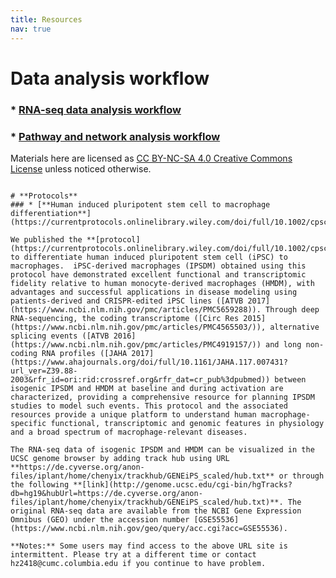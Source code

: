 ```yaml
---
title: Resources
nav: true
---
```


# **Data analysis workflow**
   
### * [RNA-seq data analysis workflow](https://hanruizhang.github.io/RNAseq-analysis-workflow/)
### * [Pathway and network analysis workflow](https://hanruizhang.github.io/Pathway-Network-Analysis/)

Materials here are licensed as [CC BY-NC-SA 4.0 Creative Commons License](https://creativecommons.org/licenses/by-nc-sa/4.0/) unless noticed otherwise.    
      
~~~~~~

# **Protocols**
### * [**Human induced pluripotent stem cell to macrophage differentiation**](https://currentprotocols.onlinelibrary.wiley.com/doi/full/10.1002/cpsc.74)

We published the **[protocol](https://currentprotocols.onlinelibrary.wiley.com/doi/full/10.1002/cpsc.74)** to differentiate human induced pluripotent stem cell (iPSC) to macrophages.  iPSC-derived macrophages (IPSDM) obtained using this protocol have demonstrated excellent functional and transcriptomic fidelity relative to human monocyte-derived macrophages (HMDM), with advantages and successful applications in disease modeling using patients-derived and CRISPR-edited iPSC lines ([ATVB 2017](https://www.ncbi.nlm.nih.gov/pmc/articles/PMC5659288)). Through deep RNA-sequencing, the coding transcriptome ([Circ Res 2015](https://www.ncbi.nlm.nih.gov/pmc/articles/PMC4565503/)), alternative splicing events ([ATVB 2016](https://www.ncbi.nlm.nih.gov/pmc/articles/PMC4919157/)) and long non-coding RNA profiles ([JAHA 2017](https://www.ahajournals.org/doi/full/10.1161/JAHA.117.007431?url_ver=Z39.88-2003&rfr_id=ori:rid:crossref.org&rfr_dat=cr_pub%3dpubmed)) between isogenic IPSDM and HMDM at baseline and during activation are characterized, providing a comprehensive resource for planning IPSDM studies to model such events. This protocol and the associated resources provide a unique platform to understand human macrophage-specific functional, transcriptomic and genomic features in physiology and a broad spectrum of macrophage-relevant diseases.

The RNA-seq data of isogenic IPSDM and HMDM can be visualized in the UCSC genome browser by adding track hub using URL **https://de.cyverse.org/anon-files/iplant/home/chenyix/trackhub/GENEiPS_scaled/hub.txt** or through the following **[link](http://genome.ucsc.edu/cgi-bin/hgTracks?db=hg19&hubUrl=https://de.cyverse.org/anon-files/iplant/home/chenyix/trackhub/GENEiPS_scaled/hub.txt)**. The original RNA-seq data are available from the NCBI Gene Expression Omnibus (GEO) under the accession number [GSE55536](https://www.ncbi.nlm.nih.gov/geo/query/acc.cgi?acc=GSE55536).

**Notes:** Some users may find access to the above URL site is intermittent. Please try at a different time or contact hz2418@cumc.columbia.edu if you continue to have problem.


